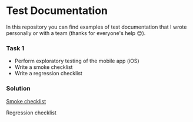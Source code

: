 # Test Documentation
In this repository you can find examples of test documentation that I wrote personally or with a team (thanks for everyone's help 😊). 

### Task 1
- Perform exploratory testing of the mobile app (iOS)
- Write a smoke checklist 
- Write a regression checklist

### Solution 
[Smoke checklist](https://docs.google.com/spreadsheets/d/1unFAvWBSd9reIXtD-Buhpf67WMB-RTWSxJeZy-lsU4M/edit?usp=sharing) 

Regression checklist 